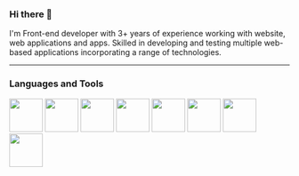 ### Hi there 👋 

  I'm Front-end developer with 3+ years of experience working with website, web applications and apps. Skilled in
developing and testing multiple web-based applications incorporating a range of technologies.

<hr>
<h3>Languages and Tools</h3>
<p>   
   <img width="60px" height="60px" src="https://cdn.jsdelivr.net/gh/devicons/devicon/icons/html5/html5-plain.svg"/>
   <img width="60px" height="60px" src="https://cdn.jsdelivr.net/gh/devicons/devicon/icons/css3/css3-plain.svg"/> 
   <img width="60px" height="60px" src="https://cdn.jsdelivr.net/npm/devicon-2.2@2.2.0/icons/jquery/jquery-plain.svg"/> 
    <img width="60px" height="60px" src="https://cdn.jsdelivr.net/npm/devicon-2.2@2.2.0/icons/wordpress/wordpress-original.svg"/>   
   <img width="60px" height="60px" src="https://cdn.jsdelivr.net/gh/devicons/devicon/icons/react/react-original.svg"/> 
   <img width="60px" height="60px" src="https://cdn.jsdelivr.net/gh/devicons/devicon/icons/typescript/typescript-plain.svg"/> 
   <img width="60px" height="60px" src="https://cdn.jsdelivr.net/gh/devicons/devicon/icons/git/git-original.svg"/> 
   <img width="60px" height="60px" src="https://cdn.jsdelivr.net/gh/devicons/devicon/icons/github/github-original.svg"/>   
</p>
 


